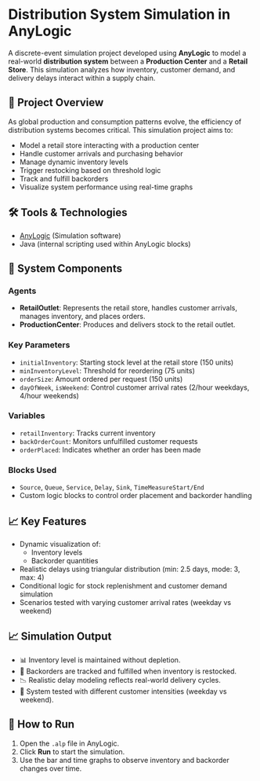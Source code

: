# Distribution System Simulation in AnyLogic

A discrete-event simulation project developed using **AnyLogic** to model a real-world **distribution system** between a **Production Center** and a **Retail Store**. This simulation analyzes how inventory, customer demand, and delivery delays interact within a supply chain.

## 🎯 Project Overview

As global production and consumption patterns evolve, the efficiency of distribution systems becomes critical. This simulation project aims to:

- Model a retail store interacting with a production center
- Handle customer arrivals and purchasing behavior
- Manage dynamic inventory levels
- Trigger restocking based on threshold logic
- Track and fulfill backorders
- Visualize system performance using real-time graphs

## 🛠️ Tools & Technologies

- [AnyLogic](https://www.anylogic.com/) (Simulation software)
- Java (internal scripting used within AnyLogic blocks)

## 🧩 System Components

### Agents

- **RetailOutlet**: Represents the retail store, handles customer arrivals, manages inventory, and places orders.
- **ProductionCenter**: Produces and delivers stock to the retail outlet.

### Key Parameters

- `initialInventory`: Starting stock level at the retail store (150 units)
- `minInventoryLevel`: Threshold for reordering (75 units)
- `orderSize`: Amount ordered per request (150 units)
- `dayOfWeek`, `isWeekend`: Control customer arrival rates (2/hour weekdays, 4/hour weekends)

### Variables

- `retailInventory`: Tracks current inventory
- `backOrderCount`: Monitors unfulfilled customer requests
- `orderPlaced`: Indicates whether an order has been made

### Blocks Used

- `Source`, `Queue`, `Service`, `Delay`, `Sink`, `TimeMeasureStart/End`
- Custom logic blocks to control order placement and backorder handling

## 📈 Key Features

- Dynamic visualization of:
  - Inventory levels
  - Backorder quantities
- Realistic delays using triangular distribution (min: 2.5 days, mode: 3, max: 4)
- Conditional logic for stock replenishment and customer demand simulation
- Scenarios tested with varying customer arrival rates (weekday vs weekend)
  
## 📈 Simulation Output

- 📊 Inventory level is maintained without depletion.
- 🔄 Backorders are tracked and fulfilled when inventory is restocked.
- 📉 Realistic delay modeling reflects real-world delivery cycles.
- 👥 System tested with different customer intensities (weekday vs weekend).

## 📌 How to Run

1. Open the `.alp` file in AnyLogic.
2. Click **Run** to start the simulation.
3. Use the bar and time graphs to observe inventory and backorder changes over time.


